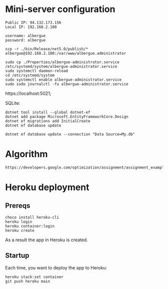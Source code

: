 # Mini-server configuration
```
Public IP: 94.132.173.156
Local IP: 192.168.2.100

username: albergue
password: albergue 
```

```
scp -r ./bin/Release/net5.0/publish/* albergue@192.168.2.100:/var/www/albergue.administrator

sudo cp ./Properties/albergue-administrator.service /etc/systemd/system/albergue-administrator.service
sudo systemctl daemon-reload
cd /etc/systemd/system
sudo systemctl enable albergue-administrator.service
sudo sudo journalctl -fu albergue-administrator.service

```

https://localhost:5021;

SQLite:
```
dotnet tool install --global dotnet-ef
dotnet add package Microsoft.EntityFrameworkCore.Design
dotnet ef migrations add InitialCreate
dotnet ef database update

dotnet ef database update --connection "Data Source=My.db"
```

# Algorithm
```
https://developers.google.com/optimization/assignment/assignment_example
```

# Heroku deployment
## Prereqs
```
choco install heroku-cli
heroku login
heroku container:login
heroku create
```
As a result the app in Heroku is created.
## Startup
Each time, you want to deploy the app to Heroku:
```
heroku stack:set container
git push heroku main
```